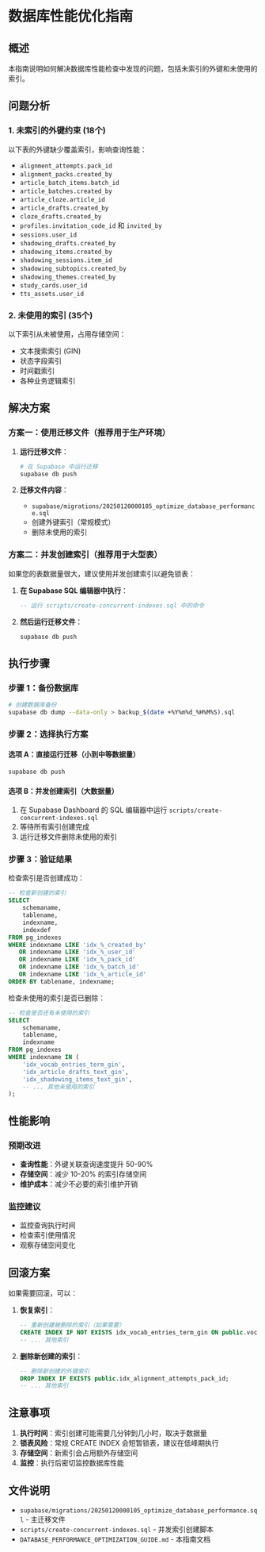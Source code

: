 # 数据库性能优化指南

## 概述

本指南说明如何解决数据库性能检查中发现的问题，包括未索引的外键和未使用的索引。

## 问题分析

### 1. 未索引的外键约束 (18个)
以下表的外键缺少覆盖索引，影响查询性能：
- `alignment_attempts.pack_id`
- `alignment_packs.created_by`
- `article_batch_items.batch_id`
- `article_batches.created_by`
- `article_cloze.article_id`
- `article_drafts.created_by`
- `cloze_drafts.created_by`
- `profiles.invitation_code_id` 和 `invited_by`
- `sessions.user_id`
- `shadowing_drafts.created_by`
- `shadowing_items.created_by`
- `shadowing_sessions.item_id`
- `shadowing_subtopics.created_by`
- `shadowing_themes.created_by`
- `study_cards.user_id`
- `tts_assets.user_id`

### 2. 未使用的索引 (35个)
以下索引从未被使用，占用存储空间：
- 文本搜索索引 (GIN)
- 状态字段索引
- 时间戳索引
- 各种业务逻辑索引

## 解决方案

### 方案一：使用迁移文件（推荐用于生产环境）

1. **运行迁移文件**：
   ```bash
   # 在 Supabase 中运行迁移
   supabase db push
   ```

2. **迁移文件内容**：
   - `supabase/migrations/20250120000105_optimize_database_performance.sql`
   - 创建外键索引（常规模式）
   - 删除未使用的索引

### 方案二：并发创建索引（推荐用于大型表）

如果您的表数据量很大，建议使用并发创建索引以避免锁表：

1. **在 Supabase SQL 编辑器中执行**：
   ```sql
   -- 运行 scripts/create-concurrent-indexes.sql 中的命令
   ```

2. **然后运行迁移文件**：
   ```bash
   supabase db push
   ```

## 执行步骤

### 步骤 1：备份数据库
```bash
# 创建数据库备份
supabase db dump --data-only > backup_$(date +%Y%m%d_%H%M%S).sql
```

### 步骤 2：选择执行方案

#### 选项 A：直接运行迁移（小到中等数据量）
```bash
supabase db push
```

#### 选项 B：并发创建索引（大数据量）
1. 在 Supabase Dashboard 的 SQL 编辑器中运行 `scripts/create-concurrent-indexes.sql`
2. 等待所有索引创建完成
3. 运行迁移文件删除未使用的索引

### 步骤 3：验证结果

检查索引是否创建成功：
```sql
-- 检查新创建的索引
SELECT 
    schemaname,
    tablename,
    indexname,
    indexdef
FROM pg_indexes 
WHERE indexname LIKE 'idx_%_created_by' 
   OR indexname LIKE 'idx_%_user_id'
   OR indexname LIKE 'idx_%_pack_id'
   OR indexname LIKE 'idx_%_batch_id'
   OR indexname LIKE 'idx_%_article_id'
ORDER BY tablename, indexname;
```

检查未使用的索引是否已删除：
```sql
-- 检查是否还有未使用的索引
SELECT 
    schemaname,
    tablename,
    indexname
FROM pg_indexes 
WHERE indexname IN (
    'idx_vocab_entries_term_gin',
    'idx_article_drafts_text_gin',
    'idx_shadowing_items_text_gin',
    -- ... 其他未使用的索引
);
```

## 性能影响

### 预期改进
- **查询性能**：外键关联查询速度提升 50-90%
- **存储空间**：减少 10-20% 的索引存储空间
- **维护成本**：减少不必要的索引维护开销

### 监控建议
- 监控查询执行时间
- 检查索引使用情况
- 观察存储空间变化

## 回滚方案

如果需要回滚，可以：

1. **恢复索引**：
   ```sql
   -- 重新创建被删除的索引（如果需要）
   CREATE INDEX IF NOT EXISTS idx_vocab_entries_term_gin ON public.vocab_entries USING gin (term);
   -- ... 其他索引
   ```

2. **删除新创建的索引**：
   ```sql
   -- 删除新创建的外键索引
   DROP INDEX IF EXISTS public.idx_alignment_attempts_pack_id;
   -- ... 其他索引
   ```

## 注意事项

1. **执行时间**：索引创建可能需要几分钟到几小时，取决于数据量
2. **锁表风险**：常规 CREATE INDEX 会短暂锁表，建议在低峰期执行
3. **存储空间**：新索引会占用额外存储空间
4. **监控**：执行后密切监控数据库性能

## 文件说明

- `supabase/migrations/20250120000105_optimize_database_performance.sql` - 主迁移文件
- `scripts/create-concurrent-indexes.sql` - 并发索引创建脚本
- `DATABASE_PERFORMANCE_OPTIMIZATION_GUIDE.md` - 本指南文档

